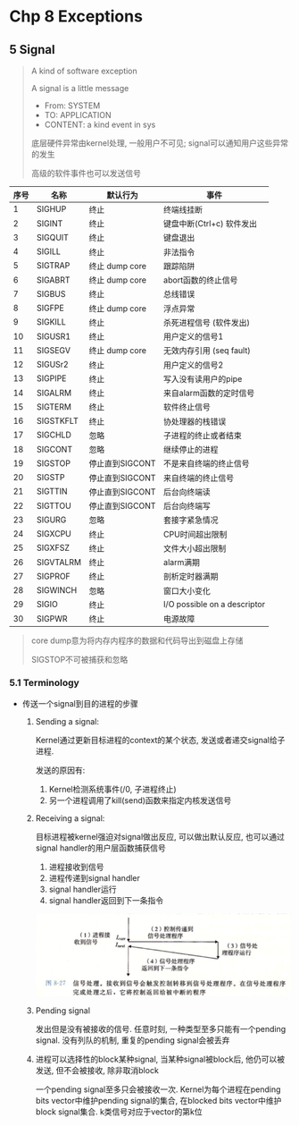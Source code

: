 # Chp 8 Exceptions

## 5 Signal

> A kind of software exception
>
> A signal is a little message
>
> - From: SYSTEM
> - TO: APPLICATION
> - CONTENT: a kind event in sys
>
> 底层硬件异常由kernel处理, 一般用户不可见; signal可以通知用户这些异常的发生
>
> 高级的软件事件也可以发送信号

| 序号 | 名称      | 默认行为        | 事件                         |
| ---- | --------- | --------------- | ---------------------------- |
| 1    | SIGHUP    | 终止            | 终端线挂断                   |
| 2    | SIGINT    | 终止            | 键盘中断(Ctrl+c) 软件发出    |
| 3    | SIGQUIT   | 终止            | 键盘退出                     |
| 4    | SIGILL    | 终止            | 非法指令                     |
| 5    | SIGTRAP   | 终止 dump core  | 跟踪陷阱                     |
| 6    | SIGABRT   | 终止 dump core  | abort函数的终止信号          |
| 7    | SIGBUS    | 终止            | 总线错误                     |
| 8    | SIGFPE    | 终止 dump core  | 浮点异常                     |
| 9    | SIGKILL   | 终止            | 杀死进程信号 (软件发出)      |
| 10   | SIGUSR1   | 终止            | 用户定义的信号1              |
| 11   | SIGSEGV   | 终止 dump core  | 无效内存引用 (seq fault)     |
| 12   | SIGUSr2   | 终止            | 用户定义的信号2              |
| 13   | SIGPIPE   | 终止            | 写入没有读用户的pipe         |
| 14   | SIGALRM   | 终止            | 来自alarm函数的定时信号      |
| 15   | SIGTERM   | 终止            | 软件终止信号                 |
| 16   | SIGSTKFLT | 终止            | 协处理器的栈错误             |
| 17   | SIGCHLD   | 忽略            | 子进程的终止或者结束         |
| 18   | SIGCONT   | 忽略            | 继续停止的进程               |
| 19   | SIGSTOP   | 停止直到SIGCONT | 不是来自终端的终止信号       |
| 20   | SIGSTP    | 停止直到SIGCONT | 来自终端的终止信号           |
| 21   | SIGTTIN   | 停止直到SIGCONT | 后台向终端读                 |
| 22   | SIGTTOU   | 停止直到SIGCONT | 后台向终端写                 |
| 23   | SIGURG    | 忽略            | 套接字紧急情况               |
| 24   | SIGXCPU   | 终止            | CPU时间超出限制              |
| 25   | SIGXFSZ   | 终止            | 文件大小超出限制             |
| 26   | SIGVTALRM | 终止            | alarm满期                    |
| 27   | SIGPROF   | 终止            | 剖析定时器满期               |
| 28   | SIGWINCH  | 忽略            | 窗口大小变化                 |
| 29   | SIGIO     | 终止            | I/O possible on a descriptor |
| 30   | SIGPWR    | 终止            | 电源故障                     |

> core dump意为将内存内程序的数据和代码导出到磁盘上存储
>
> SIGSTOP不可被捕获和忽略

### 5.1 Terminology

- 传送一个signal到目的进程的步骤

  1. Sending a signal:

     Kernel通过更新目标进程的context的某个状态, 发送或者递交signal给子进程.

     发送的原因有:

     1. Kernel检测系统事件(/0, 子进程终止)
     2. 另一个进程调用了kill(send)函数来指定内核发送信号

  2. Receiving a signal:

     目标进程被kernel强迫对signal做出反应, 可以做出默认反应, 也可以通过signal handler的用户层函数捕获信号

     1. 进程接收到信号
     2. 进程传递到signal handler
     3. signal handler运行
     4. signal handler返回到下一条指令

     ![image-20190417164529993](Chp8Exceptions.assets/image-20190417164529993.png)

  3. Pending signal

     发出但是没有被接收的信号. 任意时刻, 一种类型至多只能有一个pending signal. 没有列队的机制, 重复的pending signal会被丢弃

  4. 进程可以选择性的block某种signal, 当某种signal被block后, 他仍可以被发送, 但不会被接收, 除非取消block

     一个pending signal至多只会被接收一次. Kernel为每个进程在pending bits vector中维护pending signal的集合, 在blocked bits vector中维护block signal集合. k类信号对应于vector的第k位
